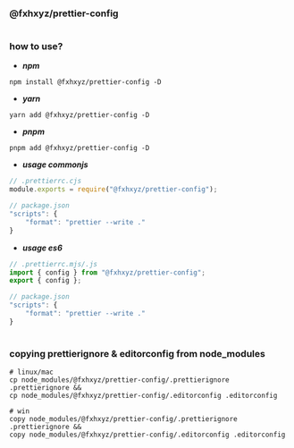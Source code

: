 ### @fxhxyz/prettier-config

#

### how to use?
+ ***npm***
```
npm install @fxhxyz/prettier-config -D
```

+ ***yarn***
```
yarn add @fxhxyz/prettier-config -D
```

+ ***pnpm***
```
pnpm add @fxhxyz/prettier-config -D
```

+ ***usage commonjs***
```js
// .prettierrc.cjs
module.exports = require("@fxhxyz/prettier-config");

// package.json
"scripts": {
    "format": "prettier --write ."
}
```

+ ***usage es6***
```js
// .prettierrc.mjs/.js
import { config } from "@fxhxyz/prettier-config";
export { config };

// package.json
"scripts": {
    "format": "prettier --write ."
}
```


#

### copying prettierignore & editorconfig from node_modules
```
# linux/mac
cp node_modules/@fxhxyz/prettier-config/.prettierignore .prettierignore &&
cp node_modules/@fxhxyz/prettier-config/.editorconfig .editorconfig

# win
copy node_modules/@fxhxyz/prettier-config/.prettierignore .prettierignore &&
copy node_modules/@fxhxyz/prettier-config/.editorconfig .editorconfig
```
